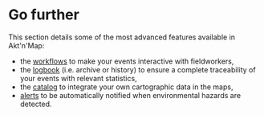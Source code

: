 # Go further

This section details some of the most advanced features available in Akt'n'Map:
* the [workflows](./workflow.md) to make your events interactive with fieldworkers,
* the [logbook](./archiving.md) (i.e. archive or history) to ensure a complete traceability of your events with relevant statistics,
* the [catalog](./catalog.md) to integrate your own cartographic data in the maps,
* [alerts](./alert.md) to be automatically notified when environmental hazards are detected.
